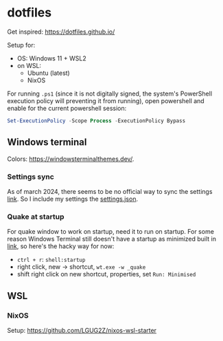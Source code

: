# dotfiles

Get inspired: https://dotfiles.github.io/

Setup for:
- OS: Windows 11 + WSL2 
- on WSL:
    - Ubuntu (latest)
    - NixOS

For running `.ps1` (since it is not digitally signed, the system's PowerShell execution policy will preventing it from running), open powershell and enable for the current powershell session:
```powershell
Set-ExecutionPolicy -Scope Process -ExecutionPolicy Bypass
```

## Windows terminal

Colors: https://windowsterminalthemes.dev/.

### Settings sync

As of march 2024, there seems to be no official way to sync the settings [link](https://github.com/microsoft/terminal/issues/2933). So I include my settings the [settings.json](./settings.json).

### Quake at startup

For quake window to work on startup, need it to run on startup. For some reason Windows Terminal still doesn't have a startup as minimized built in [link](https://github.com/microsoft/terminal/issues/9996#issuecomment-1984133049), so here's the hacky way for now:
- `ctrl + r`: `shell:startup`
- right click, new -> shortcut, `wt.exe -w _quake`
- shift right click on new shortcut, properties, set `Run: Minimised`

## WSL

### NixOS

Setup: https://github.com/LGUG2Z/nixos-wsl-starter
